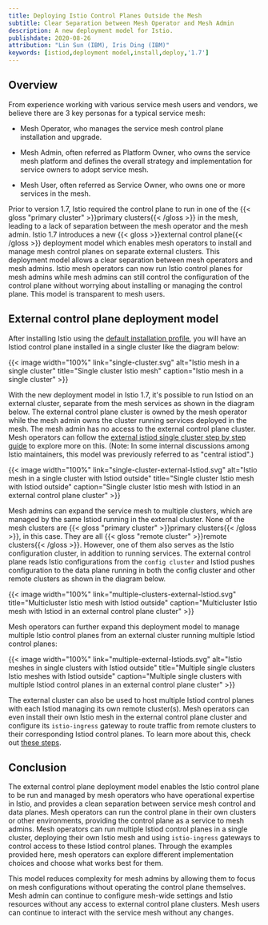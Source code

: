 ```yaml
---
title: Deploying Istio Control Planes Outside the Mesh
subtitle: Clear Separation between Mesh Operator and Mesh Admin
description: A new deployment model for Istio.
publishdate: 2020-08-26
attribution: "Lin Sun (IBM), Iris Ding (IBM)"
keywords: [istiod,deployment model,install,deploy,'1.7']
---
```


## Overview

From experience working with various service mesh users and vendors, we believe there are 3 key personas for a typical service mesh:

* Mesh Operator, who manages the service mesh control plane installation and upgrade.

* Mesh Admin, often referred as Platform Owner, who owns the service mesh platform and defines the overall strategy and implementation for service owners to adopt service mesh.

* Mesh User, often referred as Service Owner, who owns one or more services in the mesh.

Prior to version 1.7, Istio required the control plane to run in one of the {{< gloss "primary cluster" >}}primary clusters{{< /gloss >}} in the mesh, leading to a lack of separation between the mesh operator and the mesh admin. Istio 1.7 introduces a new {{< gloss >}}external control plane{{< /gloss >}} deployment model which enables mesh operators to install and manage mesh control planes on separate external clusters. This deployment model allows a clear separation between mesh operators and mesh admins. Istio mesh operators can now run Istio control planes for mesh admins while mesh admins can still control the configuration of the control plane without worrying about installing or managing the control plane. This model is transparent to mesh users.

## External control plane deployment model

After installing Istio using the [default installation profile](/docs/setup/install/istioctl/#install-istio-using-the-default-profile), you will have an Istiod control plane installed in a single cluster like the diagram below:

{{< image width="100%"
    link="single-cluster.svg"
    alt="Istio mesh in a single cluster"
    title="Single cluster Istio mesh"
    caption="Istio mesh in a single cluster"
    >}}

With the new deployment model in Istio 1.7, it's possible to run Istiod on an external cluster, separate from the mesh services as shown in the diagram below. The external control plane cluster is owned by the mesh operator while the mesh admin owns the cluster running services deployed in the mesh. The mesh admin has no access to the external control plane cluster. Mesh operators can follow the [external istiod single cluster step by step guide](https://github.com/istio/istio/wiki/External-Istiod-single-cluster-steps) to explore more on this. (Note: In some internal discussions among Istio maintainers, this model was previously referred to as "central istiod".)

{{< image width="100%"
    link="single-cluster-external-Istiod.svg"
    alt="Istio mesh in a single cluster with Istiod outside"
    title="Single cluster Istio mesh with Istiod outside"
    caption="Single cluster Istio mesh with Istiod in an external control plane cluster"
    >}}

Mesh admins can expand the service mesh to multiple clusters, which are managed by the same Istiod running in the external cluster. None of the mesh clusters are {{< gloss "primary cluster" >}}primary clusters{{< /gloss >}}, in this case. They are all {{< gloss "remote cluster" >}}remote clusters{{< /gloss >}}. However, one of them also serves as the Istio configuration cluster, in addition to running services. The external control plane reads Istio configurations from the `config cluster` and Istiod pushes configuration to the data plane running in both the config cluster and other remote clusters as shown in the diagram below.

{{< image width="100%"
    link="multiple-clusters-external-Istiod.svg"
    title="Multicluster Istio mesh with Istiod outside"
    caption="Multicluster Istio mesh with Istiod in an external control plane cluster"
    >}}

Mesh operators can further expand this deployment model to manage multiple Istio control planes from an external cluster running multiple Istiod control planes:

{{< image width="100%"
    link="multiple-external-Istiods.svg"
    alt="Istio meshes in single clusters with Istiod outside"
    title="Multiple single clusters Istio meshes with Istiod outside"
    caption="Multiple single clusters with multiple Istiod control planes in an external control plane cluster"
    >}}

The external cluster can also be used to host multiple Istiod control planes with each Istiod managing its own remote cluster(s). Mesh operators can even install their own Istio mesh in the external control plane cluster and configure its `istio-ingress` gateway to route traffic from remote clusters to their corresponding Istiod control planes. To learn more about this, check out [these steps](https://github.com/istio/istio/wiki/External-Istiod-single-cluster-steps#deploy-istio-mesh-on-external-control-plane-cluster-to-manage-traffic-to-istiod-deployments).

## Conclusion

The external control plane deployment model enables the Istio control plane to be run and managed by mesh operators who have operational expertise in Istio, and provides a clean separation between service mesh control and data planes. Mesh operators can run the control plane in their own clusters or other environments, providing the control plane as a service to mesh admins. Mesh operators can run multiple Istiod control planes in a single cluster, deploying their own Istio mesh and using `istio-ingress` gateways to control access to these Istiod control planes. Through the examples provided here, mesh operators can explore different implementation choices and choose what works best for them.

This model reduces complexity for mesh admins by allowing them to focus on mesh configurations without operating the control plane themselves. Mesh admin can continue to configure mesh-wide settings and Istio resources without any access to external control plane clusters. Mesh users can continue to interact with the service mesh without any changes.
